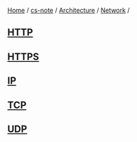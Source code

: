 [Home](https://mengxianbin.github.io) /
[cs-note](https://mengxianbin.github.io/cs-note) /
[Architecture](https://mengxianbin.github.io/cs-note/content/Architecture) /
[Network](https://mengxianbin.github.io/cs-note/content/Architecture/Network) /

## [HTTP](https://mengxianbin.github.io/cs-note/content/Architecture/Network/HTTP)

## [HTTPS](https://mengxianbin.github.io/cs-note/content/Architecture/Network/HTTPS)

## [IP](https://mengxianbin.github.io/cs-note/content/Architecture/Network/IP)

## [TCP](https://mengxianbin.github.io/cs-note/content/Architecture/Network/TCP)

## [UDP](https://mengxianbin.github.io/cs-note/content/Architecture/Network/UDP)
